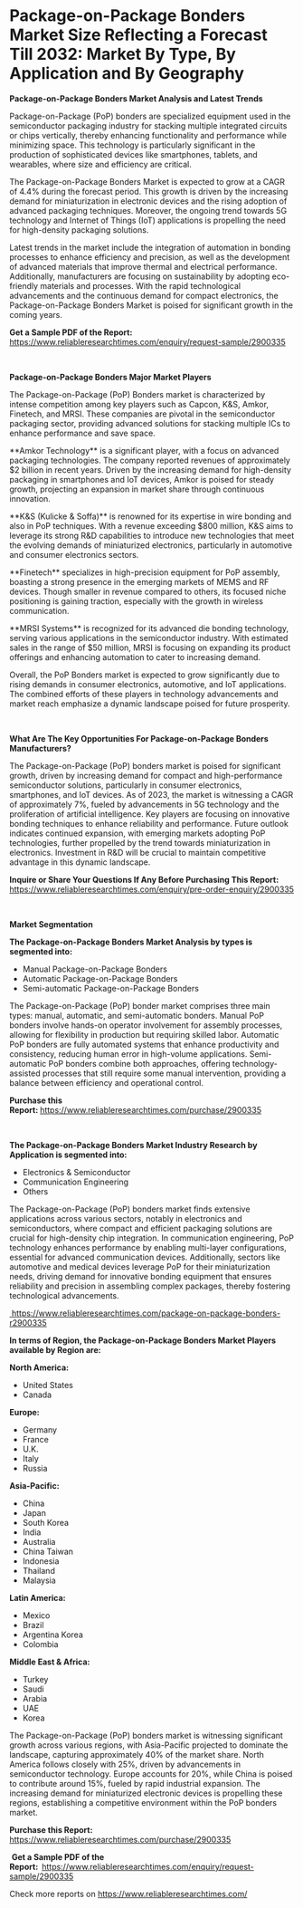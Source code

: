 <p><h1>Package-on-Package Bonders Market Size Reflecting a Forecast Till 2032: Market By Type, By Application and By Geography</h1></p><p><strong>Package-on-Package Bonders Market Analysis and Latest Trends</strong></p>
<p><p>Package-on-Package (PoP) bonders are specialized equipment used in the semiconductor packaging industry for stacking multiple integrated circuits or chips vertically, thereby enhancing functionality and performance while minimizing space. This technology is particularly significant in the production of sophisticated devices like smartphones, tablets, and wearables, where size and efficiency are critical.</p><p>The Package-on-Package Bonders Market is expected to grow at a CAGR of 4.4% during the forecast period. This growth is driven by the increasing demand for miniaturization in electronic devices and the rising adoption of advanced packaging techniques. Moreover, the ongoing trend towards 5G technology and Internet of Things (IoT) applications is propelling the need for high-density packaging solutions.</p><p>Latest trends in the market include the integration of automation in bonding processes to enhance efficiency and precision, as well as the development of advanced materials that improve thermal and electrical performance. Additionally, manufacturers are focusing on sustainability by adopting eco-friendly materials and processes. With the rapid technological advancements and the continuous demand for compact electronics, the Package-on-Package Bonders Market is poised for significant growth in the coming years.</p></p>
<p><strong>Get a Sample PDF of the Report:&nbsp;</strong> <a href="https://www.reliableresearchtimes.com/enquiry/request-sample/2900335?utm_campaign=2232&utm_medium=2&utm_source=Github&utm_content=ia&utm_term=16032025&utm_id=package-on-package-bonders">https://www.reliableresearchtimes.com/enquiry/request-sample/2900335</a></p>
<p>&nbsp;</p>
<p><strong>Package-on-Package Bonders Major Market Players</strong></p>
<p><p>The Package-on-Package (PoP) Bonders market is characterized by intense competition among key players such as Capcon, K&S, Amkor, Finetech, and MRSI. These companies are pivotal in the semiconductor packaging sector, providing advanced solutions for stacking multiple ICs to enhance performance and save space.</p><p>**Amkor Technology** is a significant player, with a focus on advanced packaging technologies. The company reported revenues of approximately $2 billion in recent years. Driven by the increasing demand for high-density packaging in smartphones and IoT devices, Amkor is poised for steady growth, projecting an expansion in market share through continuous innovation.</p><p>**K&S (Kulicke & Soffa)** is renowned for its expertise in wire bonding and also in PoP techniques. With a revenue exceeding $800 million, K&S aims to leverage its strong R&D capabilities to introduce new technologies that meet the evolving demands of miniaturized electronics, particularly in automotive and consumer electronics sectors.</p><p>**Finetech** specializes in high-precision equipment for PoP assembly, boasting a strong presence in the emerging markets of MEMS and RF devices. Though smaller in revenue compared to others, its focused niche positioning is gaining traction, especially with the growth in wireless communication.</p><p>**MRSI Systems** is recognized for its advanced die bonding technology, serving various applications in the semiconductor industry. With estimated sales in the range of $50 million, MRSI is focusing on expanding its product offerings and enhancing automation to cater to increasing demand.</p><p>Overall, the PoP Bonders market is expected to grow significantly due to rising demands in consumer electronics, automotive, and IoT applications. The combined efforts of these players in technology advancements and market reach emphasize a dynamic landscape poised for future prosperity.</p></p>
<p>&nbsp;</p>
<p><strong>What Are The Key Opportunities For Package-on-Package Bonders Manufacturers?</strong></p>
<p><p>The Package-on-Package (PoP) bonders market is poised for significant growth, driven by increasing demand for compact and high-performance semiconductor solutions, particularly in consumer electronics, smartphones, and IoT devices. As of 2023, the market is witnessing a CAGR of approximately 7%, fueled by advancements in 5G technology and the proliferation of artificial intelligence. Key players are focusing on innovative bonding techniques to enhance reliability and performance. Future outlook indicates continued expansion, with emerging markets adopting PoP technologies, further propelled by the trend towards miniaturization in electronics. Investment in R&D will be crucial to maintain competitive advantage in this dynamic landscape.</p></p>
<p><strong>Inquire or Share Your Questions If Any Before Purchasing This Report:</strong> <a href="https://www.reliableresearchtimes.com/enquiry/pre-order-enquiry/2900335?utm_campaign=2232&utm_medium=2&utm_source=Github&utm_content=ia&utm_term=16032025&utm_id=package-on-package-bonders">https://www.reliableresearchtimes.com/enquiry/pre-order-enquiry/2900335</a></p>
<p>&nbsp;</p>
<p><strong>Market Segmentation</strong></p>
<p><strong>The Package-on-Package Bonders Market Analysis by types is segmented into:</strong></p>
<p><ul><li>Manual Package-on-Package Bonders</li><li>Automatic Package-on-Package Bonders</li><li>Semi-automatic Package-on-Package Bonders</li></ul></p>
<p><p>The Package-on-Package (PoP) bonder market comprises three main types: manual, automatic, and semi-automatic bonders. Manual PoP bonders involve hands-on operator involvement for assembly processes, allowing for flexibility in production but requiring skilled labor. Automatic PoP bonders are fully automated systems that enhance productivity and consistency, reducing human error in high-volume applications. Semi-automatic PoP bonders combine both approaches, offering technology-assisted processes that still require some manual intervention, providing a balance between efficiency and operational control.</p></p>
<p><strong>Purchase this Report:&nbsp;</strong><a href="https://www.reliableresearchtimes.com/purchase/2900335?utm_campaign=2232&utm_medium=2&utm_source=Github&utm_content=ia&utm_term=16032025&utm_id=package-on-package-bonders">https://www.reliableresearchtimes.com/purchase/2900335</a></p>
<p>&nbsp;</p>
<p><strong>The Package-on-Package Bonders Market Industry Research by Application is segmented into:</strong></p>
<p><ul><li>Electronics & Semiconductor</li><li>Communication Engineering</li><li>Others</li></ul></p>
<p><p>The Package-on-Package (PoP) bonders market finds extensive applications across various sectors, notably in electronics and semiconductors, where compact and efficient packaging solutions are crucial for high-density chip integration. In communication engineering, PoP technology enhances performance by enabling multi-layer configurations, essential for advanced communication devices. Additionally, sectors like automotive and medical devices leverage PoP for their miniaturization needs, driving demand for innovative bonding equipment that ensures reliability and precision in assembling complex packages, thereby fostering technological advancements.</p></p>
<p><a href="https://www.reliableresearchtimes.com/package-on-package-bonders-r2900335?utm_campaign=2232&utm_medium=2&utm_source=Github&utm_content=ia&utm_term=16032025&utm_id=package-on-package-bonders">&nbsp;https://www.reliableresearchtimes.com/package-on-package-bonders-r2900335</a></p>
<p><strong>In terms of Region, the Package-on-Package Bonders Market Players available by Region are:</strong></p>
<p>
    <p> <strong> North America: </strong>
        <ul>
            <li>United States</li>
            <li>Canada</li>
        </ul>
        </p> 
    <p> <strong> Europe: </strong>
        <ul>
            <li>Germany</li>
            <li>France</li>
            <li>U.K.</li>
            <li>Italy</li>
            <li>Russia</li>
        </ul>
        </p> 
    <p> <strong> Asia-Pacific: </strong>
        <ul>
            <li>China</li>
            <li>Japan</li>
            <li>South Korea</li>
            <li>India</li>
            <li>Australia</li>
            <li>China Taiwan</li>
            <li>Indonesia</li>
            <li>Thailand</li>
            <li>Malaysia</li>
        </ul>
        </p> 
    <p> <strong> Latin America: </strong>
        <ul>
            <li>Mexico</li>
            <li>Brazil</li>
            <li>Argentina Korea</li>
            <li>Colombia</li>
        </ul>
        </p> 
    <p> <strong> Middle East & Africa: </strong>
        <ul>
            <li>Turkey</li>
            <li>Saudi</li>
            <li>Arabia</li>
            <li>UAE</li>
            <li>Korea</li>
        </ul>
    </p>
    </p>
<p><p>The Package-on-Package (PoP) bonders market is witnessing significant growth across various regions, with Asia-Pacific projected to dominate the landscape, capturing approximately 40% of the market share. North America follows closely with 25%, driven by advancements in semiconductor technology. Europe accounts for 20%, while China is poised to contribute around 15%, fueled by rapid industrial expansion. The increasing demand for miniaturized electronic devices is propelling these regions, establishing a competitive environment within the PoP bonders market.</p></p>
<p><strong>Purchase this Report: </strong><a href="https://www.reliableresearchtimes.com/purchase/2900335?utm_campaign=2232&utm_medium=2&utm_source=Github&utm_content=ia&utm_term=16032025&utm_id=package-on-package-bonders">https://www.reliableresearchtimes.com/purchase/2900335</a></p>
<p>&nbsp;<strong>Get a Sample PDF of the Report:&nbsp;&nbsp;</strong><a href="https://www.reliableresearchtimes.com/enquiry/request-sample/2900335?utm_campaign=2232&utm_medium=2&utm_source=Github&utm_content=ia&utm_term=16032025&utm_id=package-on-package-bonders">https://www.reliableresearchtimes.com/enquiry/request-sample/2900335</a></p>
<p><strong></strong></p>
<p>Check more reports on <a href="https://www.reliableresearchtimes.com/?utm_campaign=2232&utm_medium=2&utm_source=Github&utm_content=ia&utm_term=16032025&utm_id=package-on-package-bonders">https://www.reliableresearchtimes.com/</a></p>